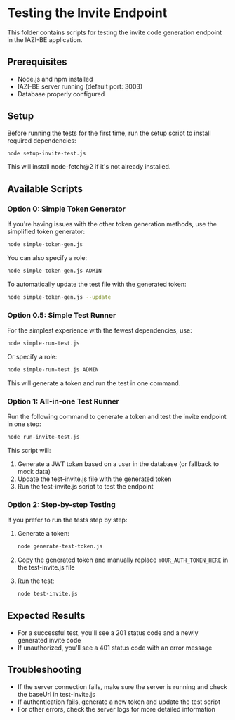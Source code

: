 # Testing the Invite Endpoint

This folder contains scripts for testing the invite code generation endpoint in the IAZI-BE application.

## Prerequisites

- Node.js and npm installed
- IAZI-BE server running (default port: 3003)
- Database properly configured

## Setup

Before running the tests for the first time, run the setup script to install required dependencies:

```bash
node setup-invite-test.js
```

This will install node-fetch@2 if it's not already installed.

## Available Scripts

### Option 0: Simple Token Generator

If you're having issues with the other token generation methods, use the simplified token generator:

```bash
node simple-token-gen.js
```

You can also specify a role:

```bash
node simple-token-gen.js ADMIN
```

To automatically update the test file with the generated token:

```bash
node simple-token-gen.js --update
```

### Option 0.5: Simple Test Runner

For the simplest experience with the fewest dependencies, use:

```bash
node simple-run-test.js
```

Or specify a role:

```bash
node simple-run-test.js ADMIN
```

This will generate a token and run the test in one command.

### Option 1: All-in-one Test Runner

Run the following command to generate a token and test the invite endpoint in one step:

```bash
node run-invite-test.js
```

This script will:
1. Generate a JWT token based on a user in the database (or fallback to mock data)
2. Update the test-invite.js file with the generated token
3. Run the test-invite.js script to test the endpoint

### Option 2: Step-by-step Testing

If you prefer to run the tests step by step:

1. Generate a token:
   ```bash
   node generate-test-token.js
   ```

2. Copy the generated token and manually replace `YOUR_AUTH_TOKEN_HERE` in the test-invite.js file

3. Run the test:
   ```bash
   node test-invite.js
   ```

## Expected Results

- For a successful test, you'll see a 201 status code and a newly generated invite code
- If unauthorized, you'll see a 401 status code with an error message

## Troubleshooting

- If the server connection fails, make sure the server is running and check the baseUrl in test-invite.js
- If authentication fails, generate a new token and update the test script
- For other errors, check the server logs for more detailed information
